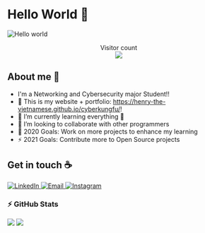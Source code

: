# Hello World :wave:

<img src="https://raw.githubusercontent.com/sagar-viradiya/sagar-viradiya/master/resources/banner.png" alt="Hello world">

<p align="center"> 
  Visitor count<br>
  <img src="https://profile-counter.glitch.me/henry-the-vietnamese/count.svg" />
</p>


## About me 👦

- I'm a Networking and Cybersecurity major Student!!
- 🔭 This is my website + portfolio: https://henry-the-vietnamese.github.io/cyberkungfu/!
- 🌱 I’m currently learning everything 🤣
- 👯 I’m looking to collaborate with other programmers
- 🥅 2020 Goals: Work on more projects to enhance my learning
- ⚡ 2021 Goals: Contribute more to Open Source projects

## Get in touch :coffee:

<a target="_blank" href="https://www.linkedin.com/in/tanducmai/" target="_blank">
<img alt="LinkedIn" src="https://img.shields.io/badge/LinkedIn-0077B5?style=for-the-badge&logo=linkedin&logoColor=white" />
</a>

<a target="_blank" href="mailto:tan.duc.work@gmail.com" target="_blank">
<img alt="Email" src="https://img.shields.io/badge/Gmail-D14836?style=for-the-badge&logo=gmail&logoColor=white" />
</a>

<a target="_blank" href="https://www.instagram.com/henry.maii/" target="_blank">
<img alt="Instagram" src="https://img.shields.io/badge/Instagram-E4405F?style=for-the-badge&logo=instagram&logoColor=white" />
</a>


### :zap: GitHub Stats

<img src="https://github-readme-stats.vercel.app/api?username=henry-the-vietnamese&show_icons=true&count_private=true,issues&hide_border=true" />
<img src="https://github-readme-stats.vercel.app/api/top-langs/?username=henry-the-vietnamese&layout=compact&show_icons=true&hide_border=true" />
